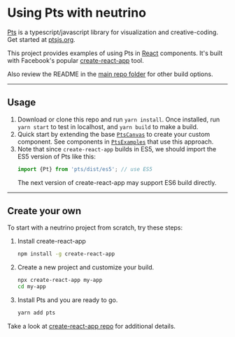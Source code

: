 # Using Pts with neutrino

[Pts](https://github.com/williamngan/pts) is a typescript/javascript library for visualization and creative-coding. Get started at [ptsjs.org](https://ptsjs.org).

This project provides examples of using Pts in [React](https://github.com/facebook/react) components. It's built with Facebook's popular [create-react-app](https://neutrinojs.org) tool.

Also review the README in the [main repo folder](../) for other build options.

---

## Usage

1. Download or clone this repo and run `yarn install`. Once installed, run `yarn start` to test in localhost, and `yarn build` to make a build.
2. Quick start by extending the base [`PtsCanvas`](https://github.com/williamngan/pts-react-example/blob/master/src/PtsCanvas.jsx) to create your custom component. See components in [`PtsExamples`](https://github.com/williamngan/pts-react-example/blob/master/src/PtsExamples.jsx) that use this approach.
3. Note that since `create-react-app` builds in ES5, we should import the ES5 version of Pts like this:
    ```javascript
    import {Pt} from 'pts/dist/es5'; // use ES5
    ```
    The next version of create-react-app may support ES6 build directly.

---

## Create your own

To start with a neutrino project from scratch, try these steps:
 
1. Install create-react-app
    ```bash
    npm install -g create-react-app
    ```
2. Create a new project and customize your build.
    ```bash
    npx create-react-app my-app
    cd my-app
    ```
3. Install Pts and you are ready to go.
    ```bash
    yarn add pts
    ```

Take a look at [create-react-app repo](https://github.com/facebook/create-react-app) for additional details.
